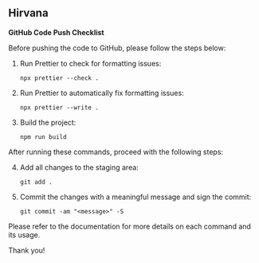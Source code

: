 ## Hirvana

**GitHub Code Push Checklist**

Before pushing the code to GitHub, please follow the steps below:

1. Run Prettier to check for formatting issues:

   ```
   npx prettier --check .
   ```

2. Run Prettier to automatically fix formatting issues:

   ```
   npx prettier --write .
   ```

3. Build the project:
   ```
   npm run build
   ```

After running these commands, proceed with the following steps:

4. Add all changes to the staging area:

   ```
   git add .
   ```

5. Commit the changes with a meaningful message and sign the commit:

   ```
   git commit -am "<message>" -S
   ```

Please refer to the documentation for more details on each command and its usage.

Thank you!
